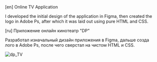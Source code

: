 
[en]
Online TV Application

I developed the initial design of the application in Figma, then created the logo in Adobe Ps, after which it was laid out using pure HTML and CSS.

[ru]
Приложение онлайн кинотеатр "DP"

Разработал изначальный дизайн приложения в Figma, дальше созда лого в Adobe Ps, после чего сверстал на чистом HTML и CSS.

![dp_TV](https://github.com/DonParuyr/any-javascript-projects/assets/95251384/19a5bb1e-f893-413b-a3f2-0faa67121996)
